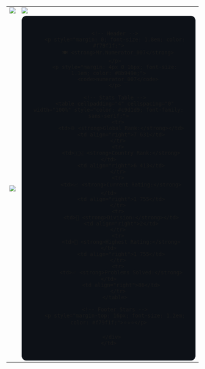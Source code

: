 <table>
  <tr>
    <td>
      <a href="https://codeforces.com/profile/Mr.Numerator_007">
        <img src="https://codeforces-readme-stats.vercel.app/api/card?username=Mr.Numerator_007&theme=github_dark&disable_animations=false&show_icons=true&force_username=true" />
      </a>
    </td>
    <td>
      <img src="https://leetcard.jacoblin.cool/Numerator_429?theme=dark" />
    </td>
  </tr>
  <tr>
    <td>
      <a href="https://atcoder.jp/users/Numerator_429">
        <img src="https://badges.joonhyung.xyz/atcoder/Numerator_429.svg" />
      </a>
    </td>
    <td>
      <div align="center" style="background: #0d1117; border: 1px solid #30363d; border-radius: 12px; padding: 24px; max-width: 420px;">

        <!-- Header -->
        <p style="margin: 0; font-size: 1.8em; color: #f79f1f;">
          🍽️ <strong>Mr.Numerator_007</strong>
        </p>
        <p style="margin: 4px 0 16px; font-size: 1.1em; color: #8b949e;">
          <code>numerator_007</code>
        </p>

        <!-- Stats Table -->
        <table cellpadding="4" cellspacing="0" width="100%" style="color: #c9d1d9; font-family: sans-serif;">
          <tr>
            <td>🌐 <strong>Global Rank:</strong></td>
            <td align="right">7 631</td>
          </tr>
          <tr>
            <td>🇮🇳 <strong>Country Rank:</strong></td>
            <td align="right">6 413</td>
          </tr>
          <tr>
            <td>📈 <strong>Current Rating:</strong></td>
            <td align="right">1 755</td>
          </tr>
          <tr>
            <td>🔢 <strong>Division:</strong></td>
            <td align="right">2</td>
          </tr>
          <tr>
            <td>🥇 <strong>Highest Rating:</strong></td>
            <td align="right">1 755</td>
          </tr>
          <tr>
            <td>✅ <strong>Problems Solved:</strong></td>
            <td align="right">86</td>
          </tr>
        </table>

        <!-- Footer Stars -->
        <p style="margin-top: 16px; font-size: 1.2em; color: #f79f1f;">⭐️⭐️⭐️</p>

      </div>
    </td>
  </tr>
</table>
